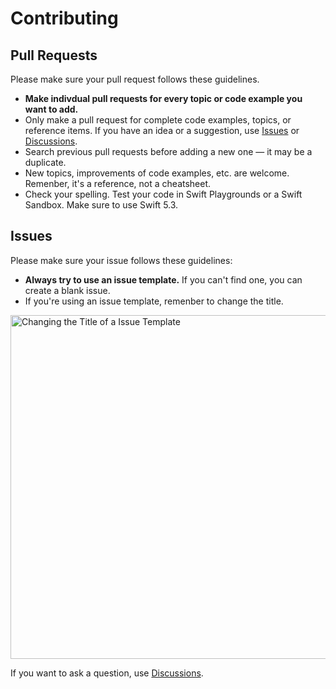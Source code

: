 
# Contributing

## Pull Requests

Please make sure your pull request follows these guidelines.

- **Make indivdual pull requests for every topic or code example you want to add.**
- Only make a pull request for complete code examples, topics, or reference items. If you have an idea or a suggestion, use [Issues](https://github.com/Brunozhon/SwiftReference/issues) or [Discussions](https://github.com/Brunozhon/SwiftReference/discussions/categories/ideas).
- Search previous pull requests before adding a new one &mdash; it may be a duplicate.
- New topics, improvements of code examples, etc. are welcome. Remenber, it's a reference, not a cheatsheet.
- Check your spelling. Test your code in Swift Playgrounds or a Swift Sandbox. Make sure to use Swift 5.3.

## Issues

Please make sure your issue follows these guidelines:

- **Always try to use an issue template.** If you can't find one, you can create a blank issue.
- If you're using an issue template, remenber to change the title.
<img width="550" alt="Changing the Title of a Issue Template" src="https://user-images.githubusercontent.com/69879040/129637722-a2bee806-e9f5-4d04-9d2c-dbbf508a33d7.png">


If you want to ask a question, use [Discussions](https://github.com/Brunozhon/SwiftReference/discussions/categories/q-a).
